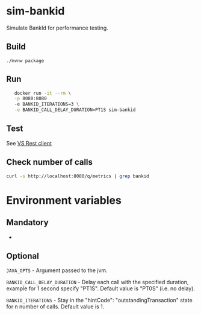 # sim-bankid

 Simulate BankId for performance testing.

## Build

`./mvnw package`

## Run

```bash
   docker run -it --rm \
   -p 8080:8080
   -e BANKID_ITERATIONS=3 \
   -e BANKID_CALL_DELAY_DURATION=PT1S sim-bankid
```

## Test

See [VS Rest client](etc/bankid.http)

## Check number of calls

```bash
curl -s http://localhost:8080/q/metrics | grep bankid
```

# Environment variables

## Mandatory

-

## Optional

`JAVA_OPTS` - Argument passed to the jvm.

`BANKID_CALL_DELAY_DURATION` - Delay each call with the specified duration, example for 1 second specify "PT1S". Default value is "PT0S" (i.e. no delay).

`BANKID_ITERATIONS` - Stay in the "hintCode": "outstandingTransaction" state for n number of calls. Default value is 1.





